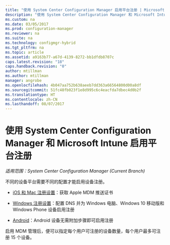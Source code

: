 ```yaml
---
title: "使用 System Center Configuration Manager 启用平台注册 | Microsoft Docs"
description: "使用 System Center Configuration Manager 和 Microsoft Intune 启用平台注册。"
ms.custom: na
ms.date: 03/05/2017
ms.prod: configuration-manager
ms.reviewer: na
ms.suite: na
ms.technology: configmgr-hybrid
ms.tgt_pltfrm: na
ms.topic: article
ms.assetid: a9163b77-a67d-4139-8272-bb1dfdb8707c
caps.latest.revision: "18"
caps.handback.revision: "0"
author: mtillman
ms.author: mtillman
manager: angrobe
ms.openlocfilehash: 4b047aa752b638aeeb7dd363a66564800d00a8df
ms.sourcegitcommit: 51fc48fb023f1e8d995c6c4eacfda7dbec4d0b2f
ms.translationtype: HT
ms.contentlocale: zh-CN
ms.lasthandoff: 08/07/2017
---
```

# <a name="enable-platform-enrollment-with-system-center-configuration-manager-and-microsoft-intune"></a>使用 System Center Configuration Manager 和 Microsoft Intune 启用平台注册

*适用范围：System Center Configuration Manager (Current Branch)*

不同的设备平台需要不同的配置才能启用设备注册。
  - [iOS 和 Mac 注册设置](enroll-hybrid-ios-mac.md)：获取 Apple MDM 推送证书

  - [Windows 注册设置](enroll-hybrid-windows.md)：配置 DNS 并为 Windows 电脑、Windows 10 移动版和 Windows Phone 设备启用注册

  - [Android](enroll-hybrid-android.md)：Android 设备无需附加步骤即可启用注册

启用 MDM 管理后，便可以指定每个用户可注册的设备数量，每个用户最多可注册 15 个设备。
